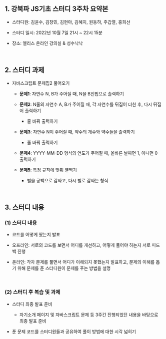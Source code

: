 ## 1. 강북파 JS기초 스터디 3주차 요약본
* 스터디원: 김윤수, 김창민, 김현아, 김혜지, 원동하, 주갑열, 홍희선

* 스터디 일시: 2022년 10월 7일 21시 ~ 22시 15분

* 장소: 엘리스 온라인 강의실 & 성수낙낙

<br>

## 2. 스터디 과제
* 자바스크립트 문제집2 풀어오기

   * __문제1__: 자연수 N, B가 주어질 때, N을 B진법으로 출력하기

   * __문제2__: N줄의 자연수 A, B가 주어질 때, 각 자연수를 뒤집어 더한 후, 다시 뒤집어 출력하기

      * 줄 바꿔 출력하기

   * __문제3__: 자연수 N이 주어질 때, 약수의 개수와 약수들을 출력하기

      * 줄 바꿔 출력하기

   * __문제4__: YYYY-MM-DD 형식의 연도가 주어질 때, 올바른 날짜면 1, 아니면 0 출력하기

   * __문제5__: 특정 규칙에 맞춰 별찍기

      * 별을 공백으로 감싸고, 다시 별로 감싸는 형식

<br>

## 3. 스터디 내용
### (1) 스터디 내용
* 코드를 어떻게 짰는지 발표

* 오프라인: 서로의 코드를 보면서 어디를 개선하고, 어떻게 풀어야 하는지 서로 피드백 진행

* 온라인: 각자 문제를 풀면서 어디가 이해되지 못했는지 발표하고, 문제의 이해를 돕기 위해 문제를 푼 스터디원이 문제를 푸는 방법을 설명

<br>

### (2) 스터디 후 복습 및 과제
* 스터디 최종 발표 준비

   * 자기소개 페이지 및 자바스크립트 문제 등 3주간 진행되었던 내용을 바탕으로 최종 발표 준비

* 푼 문제 코드를 스터디원들과 공유하여 풀이 방법에 대한 시각 넓히기
